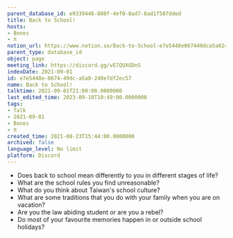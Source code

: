 ```yaml
---
parent_database_id: e9339446-880f-4ef0-8ad7-8ad1f507dded
title: Back to School!
hosts:
- Bones
- π
notion_url: https://www.notion.so/Back-to-School-e7e5448e067449dca5a0240e7df2ec57
parent_type: database_id
object: page
meeting_link: https://discord.gg/vE7QUXGDnS
indexDate: 2021-09-01
id: e7e5448e-0674-49dc-a5a0-240e7df2ec57
name: Back to School!
talktime: 2021-09-01T21:00:00.0000000
last_edited_time: 2023-09-18T10:49:00.0000000
tags:
- Talk
- 2021-09-01
- Bones
- π
created_time: 2021-08-23T15:44:00.0000000
archived: false
language_level: No limit
platform: Discord
---
```


   - Does back to school mean differently to you in different stages of life?
   - What are the school rules you find unreasonable?
   - What do you think about Taiwan's school culture?
   - What are some traditions that you do with your family when you are on vacation?
   - Are you the law abiding student or are you a rebel?
   - Do most of your favourite memories happen in or outside school holidays?








